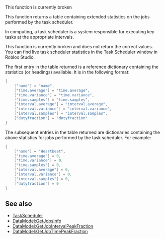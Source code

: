 This function is currently broken

This function returns a table containing extended statistics on the jobs performed by the task scheduler.

In computing, a task scheduler is a system responsible for executing key tasks at the appropriate intervals.

This function is currently broken and does not return the correct values. You can find live task scheduler statistics in the Task Scheduler window in Roblox Studio.

The first entry in the table returned is a reference dictionary containing the statistics (or headings) available. It is in the following format:

```Lua
{
    ["name"] = "name",
    ["time.average"] = "time.average",
    ["time.variance"] = "time.variance",
    ["time.samples"] = "time.samples",
    ["interval.average"] = "interval.average",
    ["interval.variance"] = "interval.variance",
    ["interval.samples"] = "interval.samples",
    ["dutyfraction"] = "dutyfraction"
}
``` 

The subsequent entries in the table returned are dictionaries containing the above statistics for jobs performed by the task scheduler. For example:

```Lua
{
    ["name"] = "Heartbeat",
    ["time.average"] = 0,
    ["time.variance"] = 0,
    ["time.samples"] = 0,
    ["interval.average"] = 0,
    ["interval.variance"] = 0,
    ["interval.samples"] = 0,
    ["dutyfraction"] = 0
}
``` 

See also
--------

*   [TaskScheduler](https://developer.roblox.com/en-us/api-reference/class/TaskScheduler)
*   [DataModel:GetJobsInfo](https://developer.roblox.com/en-us/api-reference/function/DataModel/GetJobsInfo)
*   [DataModel:GetJobIntervalPeakFraction](https://developer.roblox.com/en-us/api-reference/function/DataModel/GetJobIntervalPeakFraction)
*   [DataModel:GetJobTimePeakFraction](https://developer.roblox.com/en-us/api-reference/function/DataModel/GetJobTimePeakFraction)